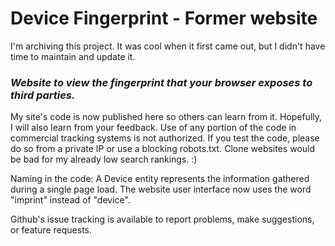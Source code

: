 # Device Fingerprint - Former website

I'm archiving this project.  It was cool when it first came out, but I didn't have time
to maintain and update it.

### <i>Website to view the fingerprint that your browser exposes to third parties.</i>

My site's code is now published here so others can learn from it.  Hopefully, I will also learn
from your feedback.  Use of any portion of the code in commercial tracking systems is not
authorized.  If you test the code, please do so from a private IP or use a blocking
robots.txt.  Clone websites would be bad for my already low search rankings.  :)

Naming in the code: A Device entity represents the information gathered during a single page
load. The website user interface now uses the word "imprint" instead of "device".

Github's issue tracking is available to report problems, make suggestions, or feature requests.
